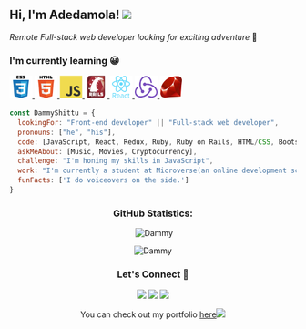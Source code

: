 <h2> Hi, I'm Adedamola! <img src="https://media.giphy.com/media/26Fxy3Iz1ari8oytO/giphy.gif" width="70"></h2>

<p><em>Remote Full-stack web developer looking for exciting adventure</em> 🎉 </p>

### I'm currently learning 😀


<p align="left"> <a href="https://www.w3schools.com/css/" target="_blank"> <img src="https://raw.githubusercontent.com/devicons/devicon/master/icons/css3/css3-original-wordmark.svg" alt="css3" width="40" height="40"/> </a> <a href="https://www.w3.org/html/" target="_blank"> <img src="https://raw.githubusercontent.com/devicons/devicon/master/icons/html5/html5-original-wordmark.svg" alt="html5" width="40" height="40"/> </a> <a href="https://developer.mozilla.org/en-US/docs/Web/JavaScript" target="_blank"> <img src="https://raw.githubusercontent.com/devicons/devicon/master/icons/javascript/javascript-original.svg" alt="javascript" width="40" height="40"/> </a> <a href="https://rubyonrails.org" target="_blank"> <img src="https://raw.githubusercontent.com/devicons/devicon/master/icons/rails/rails-original-wordmark.svg" alt="rails" width="40" height="40"/> </a> <a href="https://reactjs.org/" target="_blank"> <img src="https://raw.githubusercontent.com/devicons/devicon/master/icons/react/react-original-wordmark.svg" alt="react" width="40" height="40"/> </a> <a href="https://redux.js.org" target="_blank"> <img src="https://raw.githubusercontent.com/devicons/devicon/master/icons/redux/redux-original.svg" alt="redux" width="40" height="40"/> </a> <a href="https://www.ruby-lang.org/en/" target="_blank"> <img src="https://raw.githubusercontent.com/devicons/devicon/master/icons/ruby/ruby-original.svg" alt="ruby" width="40" height="40"/> </a> </p>


```javascript
const DammyShittu = {
  lookingFor: "Front-end developer" || "Full-stack web developer",
  pronouns: ["he", "his"],
  code: [JavaScript, React, Redux, Ruby, Ruby on Rails, HTML/CSS, Bootstrap],
  askMeAbout: [Music, Movies, Cryptocurrency],
  challenge: "I'm honing my skills in JavaScript",
  work: "I'm currently a student at Microverse(an online development school)"
  funFacts: ['I do voiceovers on the side.']
}
```
<h3 align="center">GitHub Statistics:</h3>

<p align="center">&nbsp;<img src="https://github-readme-stats.vercel.app/api?username=DammyShittu&show_icons=truetheme=dark&locale=en" alt="Dammy" /></p>

<p align="center"><img src="https://github-readme-streak-stats.herokuapp.com/?user=DammyShittu&theme=vue-dark" alt="Dammy" /></p>

<h3 align="center">Let's Connect 🤝</h3>
<div align="center">
<a target="_blank"
href="https://www.linkedin.com/in/adedamola-shittu-3ab465172/"><img
src="https://img.shields.io/badge/-LinkedIn-0077b5?style=for-the-badge&logo=LinkedIn&logoColor=white"></img></a> <a target="_blank"
href="mailto:shittuadedamola@rocketmail.com"><img
src="https://img.shields.io/badge/-Gmail-D14836?style=for-the-badge&logo=Gmail&logoColor=white"></img></a> <a target="_blank"
href="https://twitter.com/aded_shittu"><img
src="https://img.shields.io/badge/-Twitter-1DA1F2?style=for-the-badge&logo=Twitter&logoColor=white"></img></a>

<p>You can check out my portfolio <a href="https://dammyshittu.github.io/Portfolio-Project/">here</a><img src="https://media.giphy.com/media/cKPse5DZaptID3YAMK/giphy.gif" width="60"></p>
<div/>



